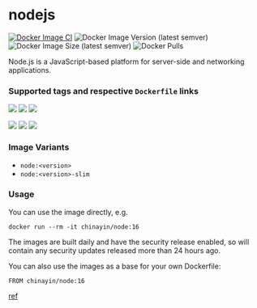 # nodejs

[![Docker Image CI](https://github.com/chinayin-docker/node/actions/workflows/ci.yml/badge.svg?event=schedule)](https://github.com/chinayin-docker/node/actions/workflows/ci.yml)
![Docker Image Version (latest semver)](https://img.shields.io/docker/v/chinayin/node?sort=semver)
![Docker Image Size (latest semver)](https://img.shields.io/docker/image-size/chinayin/node?sort=semver)
![Docker Pulls](https://img.shields.io/docker/pulls/chinayin/node)

Node.js is a JavaScript-based platform for server-side and networking applications.

### Supported tags and respective `Dockerfile` links

![](https://img.shields.io/docker/v/chinayin/node/14)
![](https://img.shields.io/docker/v/chinayin/node/16)
![](https://img.shields.io/docker/v/chinayin/node/18)

![](https://img.shields.io/docker/v/chinayin/node/14-slim)
![](https://img.shields.io/docker/v/chinayin/node/16-slim)
![](https://img.shields.io/docker/v/chinayin/node/18-slim)

### Image Variants

- `node:<version>`
- `node:<version>-slim`

### Usage

You can use the image directly, e.g.

```
docker run --rm -it chinayin/node:16
```

The images are built daily and have the security release enabled, so will contain any security updates released more
than 24 hours ago.

You can also use the images as a base for your own Dockerfile:

```
FROM chinayin/node:16
```

[ref](https://github.com/nodejs/docker-node)
